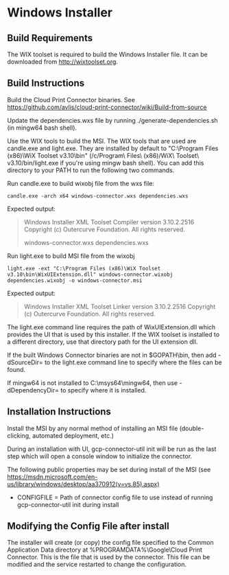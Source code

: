 # Windows Installer

## Build Requirements
The WIX toolset is required to build the Windows Installer file. 
It can be downloaded from http://wixtoolset.org.

## Build Instructions
Build the Cloud Print Connector binaries.  See https://github.com/avlis/cloud-print-connector/wiki/Build-from-source

Update the dependencies.wxs file by running ./generate-dependencies.sh (in mingw64 bash shell).

Use the WIX tools to build the MSI.  The WIX tools that are used are candle.exe 
and light.exe.  They are installed by default to
"C:\Program Files (x86)\WiX Toolset v3.10\bin"
(/c/Program\ Files\ (x86)/WiX\ Toolset\ v3.10/bin/light.exe if you're using
mingw bash shell).  You can add this directory to your PATH to run the following
two commands.

Run candle.exe to build wixobj file from the wxs file:
```
candle.exe -arch x64 windows-connector.wxs dependencies.wxs
```

Expected output:
> Windows Installer XML Toolset Compiler version 3.10.2.2516
> Copyright (c) Outercurve Foundation. All rights reserved.
> 
> windows-connector.wxs
> dependencies.wxs


Run light.exe to build MSI file from the wixobj
```
light.exe -ext "C:\Program Files (x86)\WiX Toolset v3.10\bin\WixUIExtension.dll" windows-connector.wixobj dependencies.wixobj -o windows-connector.msi
```

Expected output:
> Windows Installer XML Toolset Linker version 3.10.2.2516
> Copyright (c) Outercurve Foundation. All rights reserved.

The light.exe command line requires the path of WixUIExtension.dll which 
provides the UI that is used by this installer.  If the WIX toolset is installed
to a different directory, use that directory path for the UI extension dll.

If the built Windows Connector binaries are not in $GOPATH\bin, then add -dSourceDir=<Path> 
to the light.exe command line to specify where the files can be found.

If mingw64 is not installed to C:\msys64\mingw64, then use -dDependencyDir=<Path> 
to specify where it is installed.

## Installation Instructions
Install the MSI by any normal method of installing an MSI file (double-clicking, automated deployment, etc.)

During an installation with UI, gcp-connector-util init will be run as the last step which 
will open a console window to initialize the connector.

The following public properties may be set during install of the MSI 
(see https://msdn.microsoft.com/en-us/library/windows/desktop/aa370912(v=vs.85).aspx) 
* CONFIGFILE = Path of connector config file to use instead of running gcp-connector-util init during install

## Modifying the Config File after install
The installer will create (or copy) the config file specified to the Common
Application Data directory at %PROGRAMDATA%\Google\Cloud Print Connector.
This is the file that is used by the connector.  This file can be modified
and the service restarted to change the configuration.
